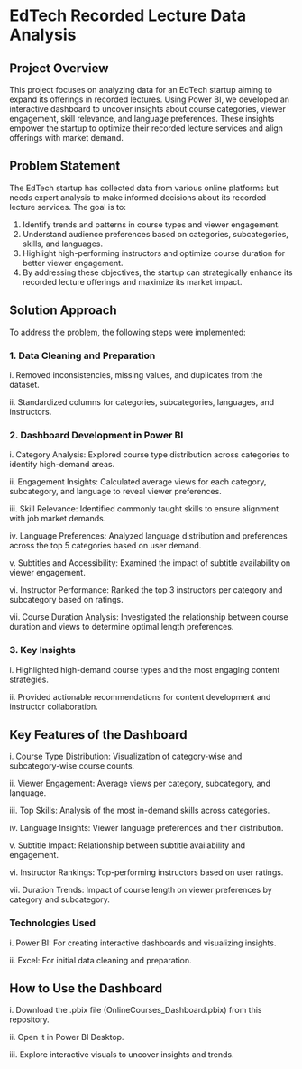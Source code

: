 # EdTech Recorded Lecture Data Analysis

## Project Overview
This project focuses on analyzing data for an EdTech startup aiming to expand its offerings in recorded lectures. Using Power BI, we developed an interactive dashboard 
to uncover insights about course categories, viewer engagement, skill relevance, and language preferences. These insights empower the startup to optimize their recorded 
lecture services and align offerings with market demand.

## Problem Statement 
The EdTech startup has collected data from various online platforms but needs expert analysis to make informed decisions about its recorded lecture services. The goal is to:

1. Identify trends and patterns in course types and viewer engagement.
2. Understand audience preferences based on categories, subcategories, skills, and languages.
3. Highlight high-performing instructors and optimize course duration for better viewer engagement.
4. By addressing these objectives, the startup can strategically enhance its recorded lecture offerings and maximize its market impact.

## Solution Approach
To address the problem, the following steps were implemented:

### 1. Data Cleaning and Preparation

i. Removed inconsistencies, missing values, and duplicates from the dataset.

ii. Standardized columns for categories, subcategories, languages, and instructors.

### 2. Dashboard Development in Power BI

i. Category Analysis: Explored course type distribution across categories to identify high-demand areas.

ii. Engagement Insights: Calculated average views for each category, subcategory, and language to reveal viewer preferences.

iii. Skill Relevance: Identified commonly taught skills to ensure alignment with job market demands.

iv. Language Preferences: Analyzed language distribution and preferences across the top 5 categories based on user demand.

v. Subtitles and Accessibility: Examined the impact of subtitle availability on viewer engagement.

vi. Instructor Performance: Ranked the top 3 instructors per category and subcategory based on ratings.

vii. Course Duration Analysis: Investigated the relationship between course duration and views to determine optimal length preferences.

### 3. Key Insights

i. Highlighted high-demand course types and the most engaging content strategies.

ii. Provided actionable recommendations for content development and instructor collaboration.

## Key Features of the Dashboard
i. Course Type Distribution: Visualization of category-wise and subcategory-wise course counts.

ii. Viewer Engagement: Average views per category, subcategory, and language.

iii. Top Skills: Analysis of the most in-demand skills across categories.

iv. Language Insights: Viewer language preferences and their distribution.

v. Subtitle Impact: Relationship between subtitle availability and engagement.

vi. Instructor Rankings: Top-performing instructors based on user ratings.

vii. Duration Trends: Impact of course length on viewer preferences by category and subcategory.

### Technologies Used

i. Power BI: For creating interactive dashboards and visualizing insights.

ii. Excel: For initial data cleaning and preparation.

## How to Use the Dashboard
i. Download the .pbix file (OnlineCourses_Dashboard.pbix) from this repository.

ii. Open it in Power BI Desktop.

iii. Explore interactive visuals to uncover insights and trends.

